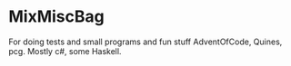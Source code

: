 # MixMiscBag

For doing tests and small programs and fun stuff AdventOfCode, Quines, pcg. Mostly c#, some Haskell.

